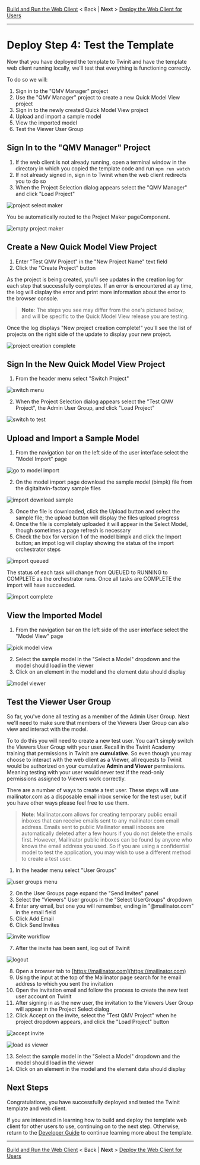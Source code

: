 [Build and Run the Web Client](./d3-webclient.md) < Back | **Next** > [Deploy the Web Client for Users](./d5-deploy-to-cloud.md)

---

# Deploy Step 4: Test the Template

Now that you have deployed the template to Twinit and have the template web client running locally, we'll test that everything is functioning correctly.

To do so we will:

1. Sign in to the "QMV Manager" project
2. Use the "QMV Manager" project to create a new Quick Model View project
3. Sign in to the newly created Quick Model View project
4. Upload and import a sample model
5. View the imported model
6. Test the Viewer User Group

## Sign In to the "QMV Manager" Project

1. If the web client is not already running, open a terminal window in the directory in which you copied the template code and run ```npm run watch```
2. If not already signed in, sign in to Twinit when the web client redirects you to do so
3. When the Project Selection dialog appears select the "QMV Manager" and click "Load Project"

![project select maker](../../img/project-select-maker.jpg)

You be automatically routed to the Project Maker pageComponent.

![empty project maker](../../img/proj-maker-empty.jpg)

## Create a New Quick Model View Project

1. Enter "Test QMV Project" in the "New Project Name" text field
2. Click the "Create Project" button

As the project is being created, you'll see updates in the creation log for each step that successfully completes. If an error is encountered at ay time, the log will display the error and print more information about the error to the browser console.

> **Note**: The steps you see may differ from the one's pictured below, and will be specific to the Quick Model View release you are testing. 

Once the log displays "New project creation complete!" you'll see the list of projects on the right side of the update to display your new project.

![project creation complete](../../img/project-maker-test.jpg)



## Sign In the New Quick Model View Project

1. From the header menu select "Switch Project"

![switch menu](../../img/switch-project-menu.jpg)

2. When the Project Selection dialog appears select the "Test QMV Project", the Admin User Group, and click "Load Project"

![switch to test](../../img/switch-test-proj.jpg)

## Upload and Import a Sample Model

1. From the navigation bar on the left side of the user interface select the "Model Import" page

![go to model import](../../img/pick-model-import.jpg)

2. On the model import page download the sample model (bimpk) file from the digitaltwin-factory sample files

![import download sample](../../img/import-download-sample.jpg)

3. Once the file is downloaded, click the Upload button and select the sample file; the upload button will display the files upload progress
4. Once the file is completely uploaded it will appear in the Select Model, though sometimes a page refresh is necessary
5. Check the box for version 1 of the model bimpk and click the Import button; an impot log will display showing the status of the import orchestrator steps

![import queued](../../img/import-queued.jpg)

The status of each task will change from QUEUED to RUNNING to COMPLETE as the orchestrator runs. Once all tasks are COMPLETE the import will have succeeded.

![import complete](../../img/import-complete.jpg)

## View the Imported Model

1. From the navigation bar on the left side of the user interface select the "Model View" page

![pick model view](../../img/pick-model-view.jpg)

2. Select the sample model in the "Select a Model" dropdown and the model should load in the viewer
3. Click on an element in the model and the element data should display

![model viewer](../../img/model-view.jpg)

##  Test the Viewer User Group

So far, you've done all testing as a member of the Admin User Group. Next we'll need to make sure that members of the Viewers User Group can also view and interact with the model.

To to do this you will need to create a new test user. You can't simply switch the Viewers User Group with your user. Recall in the Twinit Academy training that permissions in Twinit are **cumulative**. So even though you may choose to interact with the web client as a Viewer, all requests to Twinit would be authorized on your cumulative **Admin and Viewer** permissions. Meaning testing with your user would never test if the read-only permissions assigned to Viewers work correctly.

There are a number of ways to create a test user. These steps will use mailinator.com as a disposable email inbox service for the test user, but if you have other ways please feel free to use them.

> **Note**: Mailinator.com allows for creating temporary public email inboxes that can receive emails sent to any mailinator.com email address. Emails sent to public Mailinator email inboxes are automatically deleted after a few hours if you do not delete the emails first. However, Mailinator public inboxes can be found by anyone who knows the email address you used. So if you are using a confidential model to test the application, you may wish to use a different method to create a test user.

1. In the header menu select "User Groups"

![user groups menu](../../img/click-user-groups.jpg)

2. On the User Groups page expand the "Send Invites" panel
3. Select the "Viewers" User groups in the "Select UserGroups" dropdown
4. Enter any email, but one you will remember, ending in "@mailinator.com" in the email field
5. Click Add Email
6. Click Send Invites

![invite workflow](../../img/invite-workflow.jpg)

7. After the invite has been sent, log out of Twinit

![logout](../../img/logout.jpg)

8. Open a browser tab to [https://mailinator.com](https://mailinator.com)
9. Using the input at the top of the Mailinator page search for he email address to which you sent the invitation
10. Open the invitation email and follow the process to create the new test user account on Twinit
11. After signing in as the new user, the invitation to the Viewers User Group will appear in the Project Select dialog
12. Click Accept on the invite, select the "Test QMV Project" when he project dropdown appears, and click the "Load Project" button

![accept invite](../../img/accept-invite.jpg)

![load as viewer](../../img/load-as-viewer.jpg)

13. Select the sample model in the "Select a Model" dropdown and the model should load in the viewer
14. Click on an element in the model and the element data should display

## Next Steps

Congratulations, you have successfully deployed and tested the Twinit template and web client.

If you are interested in learning how to build and deploy the template web client for other users to use, continuing on to the next step. Otherwise, return to the [Developer Guide](../README.md) to continue learning more about the template.

---
[Build and Run the Web Client](./d3-webclient.md) < Back | **Next** > [Deploy the Web Client for Users](./d5-deploy-to-cloud.md)